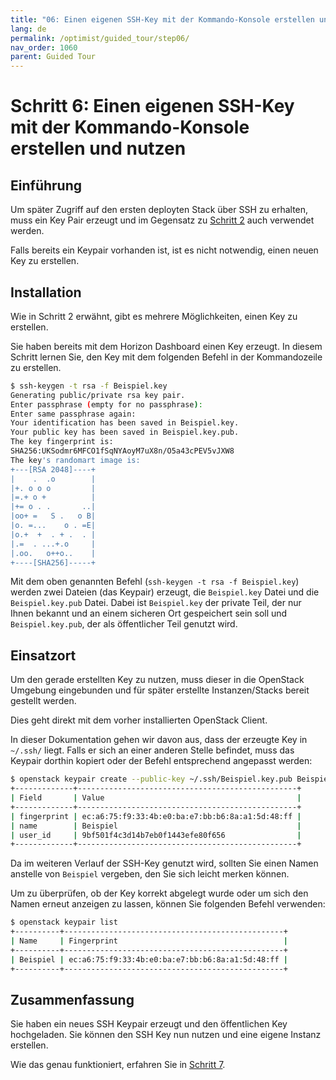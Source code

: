 ```yaml
---
title: "06: Einen eigenen SSH-Key mit der Kommando-Konsole erstellen und nutzen"
lang: de
permalink: /optimist/guided_tour/step06/
nav_order: 1060
parent: Guided Tour
---
```


# Schritt 6: Einen eigenen SSH-Key mit der Kommando-Konsole erstellen und nutzen

## Einführung

Um später Zugriff auf den ersten deployten Stack über SSH zu erhalten, muss ein Key Pair erzeugt und im Gegensatz zu [Schritt 2](/optimist/guided_tour/step02/) auch verwendet werden.

Falls bereits ein Keypair vorhanden ist, ist es nicht notwendig, einen neuen Key zu erstellen.

## Installation

Wie in Schritt 2 erwähnt, gibt es mehrere Möglichkeiten, einen Key zu
erstellen.

Sie haben bereits mit dem Horizon Dashboard einen Key erzeugt. In  diesem Schritt lernen Sie, den Key mit dem folgenden Befehl in der Kommandozeile zu erstellen.

```bash
$ ssh-keygen -t rsa -f Beispiel.key
Generating public/private rsa key pair.
Enter passphrase (empty for no passphrase):
Enter same passphrase again:
Your identification has been saved in Beispiel.key.
Your public key has been saved in Beispiel.key.pub.
The key fingerprint is:
SHA256:UKSodmr6MFCO1fSqNYAoyM7uX8n/O5a43cPEV5vJXW8
The key's randomart image is:
+---[RSA 2048]----+
|    .  .o        |
|+. o o o         |
|=.+ o +          |
|+= o . .       ..|
|oo+ =   S .   o B|
|o. =...    o . =E|
|o.+  +  . + .  . |
|.=  . ...+.o     |
|.oo.   o++o..    |
+----[SHA256]-----+
```

Mit dem oben genannten Befehl (`ssh-keygen -t rsa -f Beispiel.key`)
werden zwei Dateien (das Keypair) erzeugt, die `Beispiel.key` Datei und die `Beispiel.key.pub` Datei. Dabei ist
`Beispiel.key` der private Teil, der nur Ihnen bekannt und an einem sicheren Ort gespeichert sein soll und
`Beispiel.key.pub`, der als öffentlicher Teil genutzt wird.

## Einsatzort

Um den gerade erstellten Key zu nutzen, muss dieser in die OpenStack Umgebung eingebunden und für
später erstellte Instanzen/Stacks bereit gestellt werden.

Dies geht direkt mit dem vorher installierten OpenStack Client.

In dieser Dokumentation gehen wir davon aus, dass der erzeugte Key in
`~/.ssh/` liegt. Falls er sich an einer anderen Stelle befindet,
muss das Keypair dorthin kopiert oder der Befehl entsprechend
angepasst werden:

```bash
$ openstack keypair create --public-key ~/.ssh/Beispiel.key.pub Beispiel
+-------------+-------------------------------------------------+
| Field       | Value                                           |
+-------------+-------------------------------------------------+
| fingerprint | ec:a6:75:f9:33:4b:e0:ba:e7:bb:b6:8a:a1:5d:48:ff |
| name        | Beispiel                                        |
| user_id     | 9bf501f4c3d14b7eb0f1443efe80f656                |
+-------------+-------------------------------------------------+
```

Da im weiteren Verlauf der SSH-Key genutzt wird, sollten Sie einen Namen
anstelle von `Beispiel` vergeben, den Sie sich leicht merken können.

Um zu überprüfen, ob der Key korrekt abgelegt wurde oder um sich den
Namen erneut anzeigen zu lassen, können Sie folgenden
Befehl verwenden:

```bash
$ openstack keypair list
+----------+-------------------------------------------------+
| Name     | Fingerprint                                     |
+----------+-------------------------------------------------+
| Beispiel | ec:a6:75:f9:33:4b:e0:ba:e7:bb:b6:8a:a1:5d:48:ff |
+----------+-------------------------------------------------+
```

## Zusammenfassung

Sie haben ein neues SSH Keypair erzeugt und den öffentlichen Key hochgeladen. Sie können den SSH Key nun nutzen und eine eigene Instanz erstellen.

Wie das genau funktioniert, erfahren Sie in [Schritt 7](/optimist/guided_tour/step07/).
